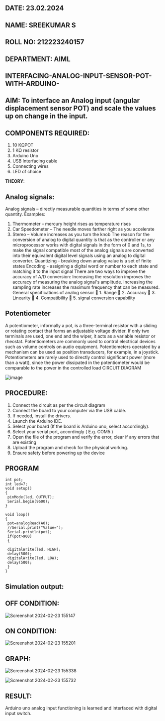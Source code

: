 ## DATE: 23.02.2024
## NAME: SREEKUMAR S
## ROLL NO: 212223240157
## DEPARTMENT: AIML
 
## INTERFACING-ANALOG-INPUT-SENSOR-POT-WITH-ARDUINO-



## AIM:  To interface an Analog  input (angular displacement sensor POT) and scale the values up on change in the input.


## COMPONENTS REQUIRED:
1.	10 KΩPOT
2.	1 KΩ resistor 
3.	Arduino Uno 
4.	USB Interfacing cable 
5.	Connecting wires 
6.	LED of choice 



**THEORY**: 

## Analog signals:

Analog signals – directly measurable quantities in terms of some other quantity.
Examples:
1. Thermometer – mercury height rises as temperature rises
2. Car Speedometer – The needle moves farther right as you accelerate
3. Stereo – Volume increases as you turn the knob
The reason for the conversion of analog to digital quantity is that as the controller or any microprocessor works with digital signals in the form of 0 and 1s, to make the signal compatible  most of the analog signals are converted into their equivalent digital level signals using an analog to digital converter.
Quantizing - breaking down analog value is a set of finite states
Encoding - assigning a digital word or number to each state and matching it to the input signal
 There are two ways to improve the accuracy of A/D conversion:
Increasing the resolution improves the accuracy of measuring the analog signal's amplitude.
Increasing the sampling rate increases the maximum frequency that can be measured.
General specifications of analog sensor
	1. Range
	2. Accuracy
	3. Linearity
	4. Compatibility
	5. signal conversion capability

## Potentiometer
A potentiometer, informally a pot, is a three-terminal resistor with a sliding or rotating contact that forms an adjustable voltage divider. If only two terminals are used, one end and the wiper, it acts as a variable resistor or rheostat.
Potentiometers are commonly used to control electrical devices such as volume controls on audio equipment. Potentiometers operated by a mechanism can be used as position transducers, for example, in a joystick. Potentiometers are rarely used to directly control significant power (more than a watt), since the power dissipated in the potentiometer would be comparable to the power in the controlled load
CIRCUIT DIAGRAM





![image](https://user-images.githubusercontent.com/36288975/163530788-eec3cdc3-95e8-4d2d-8349-6d0ea4c9439c.png)




## PROCEDURE:

1.	Connect the circuit as per the circuit diagram 
2.	Connect the board to your computer via the USB cable.
3.	If needed, install the drivers.
4.	Launch the Arduino IDE.
5.	Select your board (If the board is Arduino uno, select accordingly).
6.	Select your serial port, accordingly ( E.g. COM5 )
7.	Open the file of the program  and verify the error, clear if any errors that are existing 
8.	Upload the program and check for the physical working. 
9.	Ensure safety before powering up the device 



## PROGRAM
 ```
int pot;
int led=7;
void setup()
{
  pinMode(led, OUTPUT);
  Serial.begin(9600);
}

void loop()
{
  pot=analogRead(A0);
  //Serial.print("Value=");
  Serial.println(pot);
  if(pot>900)
  {  
  
  digitalWrite(led, HIGH);
  delay(500); 
  digitalWrite(led, LOW);
  delay(500);
  }
}
```

## Simulation output:
## OFF CONDITION:
![Screenshot 2024-02-23 155147](https://github.com/guru14789/EXPERIMENT-NO--02-INTERFACING-ANALOG-INPUT-SENSOR-POT-WITH-ARDUINO-/assets/151705853/9fd2cc6e-26d1-4b45-a968-963c3d55eaf9)

## ON CONDITION:


![Screenshot 2024-02-23 155201](https://github.com/guru14789/EXPERIMENT-NO--02-INTERFACING-ANALOG-INPUT-SENSOR-POT-WITH-ARDUINO-/assets/151705853/7fb02a71-690c-4d5f-926c-fd8428f61988)

## GRAPH:
![Screenshot 2024-02-23 155338](https://github.com/guru14789/EXPERIMENT-NO--02-INTERFACING-ANALOG-INPUT-SENSOR-POT-WITH-ARDUINO-/assets/151705853/a51c54ef-496e-4f0a-a344-f44a83169690)

![Screenshot 2024-02-23 155732](https://github.com/guru14789/EXPERIMENT-NO--02-INTERFACING-ANALOG-INPUT-SENSOR-POT-WITH-ARDUINO-/assets/151705853/e5dc2cdf-8550-4ea3-a533-a4780750048f)






## RESULT: 
Arduino uno analog input functioning is learned and interfaced with digital input switch.
